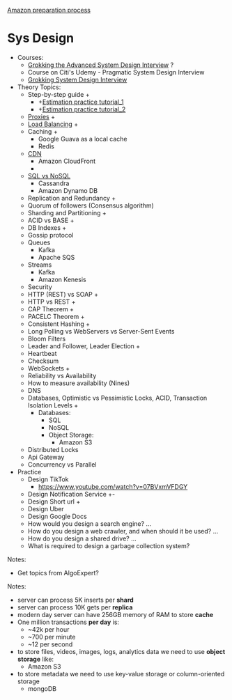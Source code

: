 [Amazon preparation process](https://www.amazon.jobs/en/software-development-interview-prep?cmpid=ECOTOT700005B#/)

# Sys Design
* Courses:
  * [Grokking the Advanced System Design Interview](https://www.educative.io/courses/grokking-adv-system-design-intvw) ?
  * Course on Citi's Udemy - Pragmatic System Design Interview
  * [Grokking System Design Interview](systemDesign/grokkingSystemDesignInterview)
* Theory Topics:
  * Step-by-step guide +
    * +[Estimation practice tutorial_1](https://dev.to/ievolved/how-i-calculate-capacity-for-systems-design-3477)
    * +[Estimation practice tutorial_2](https://www.codementor.io/@robinpalotai/back-of-the-envelope-calculation-for-system-design-interviews-z4ljbsp5l)
  * [Proxies](systemDesign/Proxies.md) +
  * [Load Balancing](systemDesign/LoadBalancing.md) +
  * Caching +
    * Google Guava as a local cache
    * Redis
  * [CDN](https://blog.tryexponent.com/cdns-content-delivery-networks/)
    * Amazon CloudFront
    * 
  * [SQL vs NoSQL](https://www.nodeflair.com/blog/sql-vs-nosql-databases-system-design-interview)
    * Cassandra
    * Amazon Dynamo DB
  * Replication and Redundancy +
  * Quorum of followers (Consensus algorithm)
  * Sharding and Partitioning +
  * ACID vs BASE +
  * DB Indexes +
  * Gossip protocol
  * Queues
    * Kafka
    * Apache SQS
  * Streams
    * Kafka
    * Amazon Kenesis
  * Security
  * HTTP (REST) vs SOAP +
  * HTTP vs REST +
  * CAP Theorem +
  * PACELC Theorem +
  * Consistent Hashing +
  * Long Polling vs WebServers vs Server-Sent Events
  * Bloom Filters
  * Leader and Follower, Leader Election + 
  * Heartbeat
  * Checksum
  * WebSockets +
  * Reliability vs Availability
  * How to measure availability (Nines)
  * DNS
  * Databases, Optimistic vs Pessimistic Locks, ACID, Transaction Isolation Levels +
    * Databases:
      * SQL
      * NoSQL
      * Object Storage:
        * Amazon S3
  * Distributed Locks
  * Api Gateway
  * Concurrency vs Parallel
* Practice
  * Design TikTok
    * https://www.youtube.com/watch?v=07BVxmVFDGY
  * Design Notification Service +-
  * Design Short url +
  * Design Uber
  * Design Google Docs
  * How would you design a search engine? ...
  * How do you design a web crawler, and when should it be used? ...
  * How do you design a shared drive? ...
  * What is required to design a garbage collection system?

Notes:
* Get topics from AlgoExpert?

Notes:
* server can process 5K inserts per **shard**
* server can process 10K gets per **replica**
* modern day server can have 256GB memory of RAM to store **cache**
* One million transactions **per day** is:
  * ~42k per hour
  * ~700 per minute
  * ~12 per second
* to store files, videos, images, logs, analytics data we need to use **object storage** like:
  * Amazon S3 
* to store metadata we need to use key-value storage or column-oriented storage
  * mongoDB